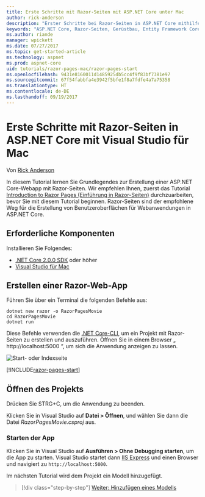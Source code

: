 ```yaml
---
title: Erste Schritte mit Razor-Seiten mit ASP.NET Core unter Mac
author: rick-anderson
description: "Erster Schritte bei Razor-Seiten in ASP.NET Core mithilfe von Visual Studio für Mac"
keywords: "ASP.NET Core, Razor-Seiten, Gerüstbau, Entity Framework Core, EF, EF Core, Datenbank, Mac, macOS, Visual Studio für Mac"
ms.author: riande
manager: wpickett
ms.date: 07/27/2017
ms.topic: get-started-article
ms.technology: aspnet
ms.prod: aspnet-core
uid: tutorials/razor-pages-mac/razor-pages-start
ms.openlocfilehash: 9431e8160011d1485925db5cc4f9f83bf7381e97
ms.sourcegitcommit: 67f54fabbfa4e3942f5bfe1f8a7fdfe4a7a75358
ms.translationtype: HT
ms.contentlocale: de-DE
ms.lasthandoff: 09/19/2017
---
```

# <a name="getting-started-with-razor-pages-in-aspnet-core-with-visual-studio-for-mac"></a>Erste Schritte mit Razor-Seiten in ASP.NET Core mit Visual Studio für Mac

Von [Rick Anderson](https://twitter.com/RickAndMSFT)

In diesem Tutorial lernen Sie Grundlegendes zur Erstellung einer ASP.NET Core-Webapp mit Razor-Seiten. Wir empfehlen Ihnen, zuerst das Tutorial [Introduction to Razor Pages (Einführung in Razor-Seiten)](xref:mvc/razor-pages/index) durchzuarbeiten, bevor Sie mit diesem Tutorial beginnen. Razor-Seiten sind der empfohlene Weg für die Erstellung von Benutzeroberflächen für Webanwendungen in ASP.NET Core.

## <a name="prerequisites"></a>Erforderliche Komponenten

Installieren Sie Folgendes:

* [.NET Core 2.0.0 SDK](https://www.microsoft.com/net/core) oder höher
* [Visual Studio für Mac](https://www.visualstudio.com/vs/visual-studio-mac/)

## <a name="create-a-razor-web-app"></a>Erstellen einer Razor-Web-App

Führen Sie über ein Terminal die folgenden Befehle aus:

```console
dotnet new razor -o RazorPagesMovie
cd RazorPagesMovie
dotnet run
```

Diese Befehle verwenden die [.NET Core-CLI](https://docs.microsoft.com/dotnet/core/tools/dotnet), um ein Projekt mit Razor-Seiten zu erstellen und auszuführen. Öffnen Sie in einem Browser „ http://localhost:5000 “, um sich die Anwendung anzeigen zu lassen.

![Start- oder Indexseite](../razor-pages/razor-pages-start/_static/home.png)

[!INCLUDE[razor-pages-start](../../includes/RP/razor-pages-start.md)]

## <a name="open-the-project"></a>Öffnen des Projekts

Drücken Sie STRG+C, um die Anwendung zu beenden.

Klicken Sie in Visual Studio auf **Datei > Öffnen**, und wählen Sie dann die Datei *RazorPagesMovie.csproj* aus.

### <a name="launch-the-app"></a>Starten der App

Klicken Sie in Visual Studio auf **Ausführen > Ohne Debugging starten**, um die App zu starten. Visual Studio startet dann [IIS Express](https://docs.microsoft.com/iis/extensions/introduction-to-iis-express/iis-express-overview) und einen Browser und navigiert zu `http://localhost:5000`.

Im nächsten Tutorial wird dem Projekt ein Modell hinzugefügt.

>[!div class="step-by-step"]
[Weiter: Hinzufügen eines Modells](xref:tutorials/razor-pages-mac/model)
